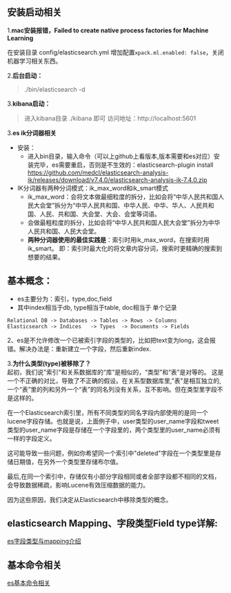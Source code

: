 ## 安装启动相关
1.**mac安装报错，Failed to create native process factories for Machine Learning**

在安装目录 config/elasticsearch.yml 增加配置```xpack.ml.enabled: false```，关闭机器学习相关东西。

2.**后台启动：**
> ./bin/elasticsearch -d 

3.**kibana启动：**
> 进入kibana目录  ./kibana  即可
访问地址：http://localhost:5601

3.**es ik分词器相关**
- 安装：
    - 进入bin目录，输入命令（可以上github上看版本,版本需要和es对应）安装完毕，es需要重启，否则是不生效的：elasticsearch-plugin install https://github.com/medcl/elasticsearch-analysis-ik/releases/download/v7.4.0/elasticsearch-analysis-ik-7.4.0.zip
- IK分词器有两种分词模式：ik_max_word和ik_smart模式
    - ik_max_word：会将文本做最细粒度的拆分，比如会将“中华人民共和国人民大会堂”拆分为“中华人民共和国、中华人民、中华、华人、人民共和国、人民、共和国、大会堂、大会、会堂等词语。
    - 会做最粗粒度的拆分，比如会将“中华人民共和国人民大会堂”拆分为中华人民共和国、人民大会堂。
    - **两种分词器使用的最佳实践是**：索引时用ik_max_word，在搜索时用ik_smart。
即：索引时最大化的将文章内容分词，搜索时更精确的搜索到想要的结果。


## 基本概念：
- es主要分为：索引，type,doc,field
- 其中index相当于db, type相当于table, doc相当于 单个记录
```
Relational DB -> Databases -> Tables -> Rows -> Columns
Elasticsearch -> Indices   -> Types  -> Documents -> Fields
```

2、es是不允许修改一个已被索引字段的类型的，比如把text变为long，这会报错。解决办法是：重新建立一个字段，然后重新index.

3.**为什么类型(type)被移除了？**  
起初，我们说"索引"和关系数据库的“库”是相似的，“类型”和“表”是对等的。
这是一个不正确的对比，导致了不正确的假设。在关系型数据库里,"表"是相互独立的,一个“表”里的列和另外一个“表”的同名列没有关系，互不影响。但在类型里字段不是这样的。

在一个Elasticsearch索引里，所有不同类型的同名字段内部使用的是同一个lucene字段存储。也就是说，上面例子中，user类型的user_name字段和tweet类型的user_name字段是存储在一个字段里的，两个类型里的user_name必须有一样的字段定义。

这可能导致一些问题，例如你希望同一个索引中"deleted"字段在一个类型里是存储日期值，在另外一个类型里存储布尔值。

最后,在同一个索引中，存储仅有小部分字段相同或者全部字段都不相同的文档，会导致数据稀疏，影响Lucene有效压缩数据的能力。

因为这些原因，我们决定从Elasticsearch中移除类型的概念。


## **elasticsearch Mapping、字段类型Field type详解:**  
<a href="./es字段类型与mapping介绍.md">es字段类型与mapping介绍</a>

## 基本命令相关
<a href="./es基本命令相关.md">es基本命令相关</a>






